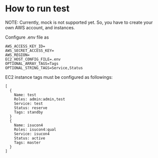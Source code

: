 # How to run test

NOTE: Currently, mock is not supported yet. So, you have to create your own AWS account, and instances.

Configure .env file as

```
AWS_ACCESS_KEY_ID=
AWS_SECRET_ACCESS_KEY=
AWS_REGION=
EC2_HOST_CONFIG_FILE=.env
OPTIONAL_ARRAY_TAGS=Tags
OPTIONAL_STRING_TAGS=Service,Status
```

EC2 instance tags must be configured as followings:

```
[
  {
    Name: test
    Roles: admin:admin,test
    Service: test
    Status: reserve
    Tags: standby
  }
  {
    Name: isucon4
    Roles: isucon4:qual
    Service: isucon4
    Status: active
    Tags: master
  }
]
```

